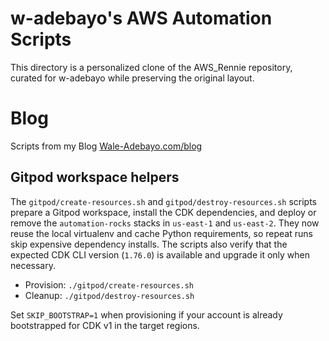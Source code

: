 # w-adebayo's AWS Automation Scripts
This directory is a personalized clone of the AWS_Rennie repository, curated for w-adebayo while preserving the original layout.

# Blog
Scripts from my Blog [Wale-Adebayo.com/blog](https://Wale-Adebayo.com/blog)

## Gitpod workspace helpers
The `gitpod/create-resources.sh` and `gitpod/destroy-resources.sh` scripts prepare a Gitpod workspace, install the CDK dependencies, and deploy or remove the `automation-rocks` stacks in `us-east-1` and `us-east-2`. They now reuse the local virtualenv and cache Python requirements, so repeat runs skip expensive dependency installs. The scripts also verify that the expected CDK CLI version (`1.76.0`) is available and upgrade it only when necessary.

- Provision: `./gitpod/create-resources.sh`
- Cleanup: `./gitpod/destroy-resources.sh`

Set `SKIP_BOOTSTRAP=1` when provisioning if your account is already bootstrapped for CDK v1 in the target regions.
